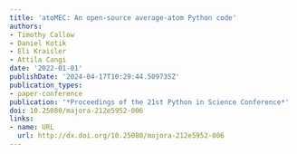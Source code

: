 ```yaml
---
title: 'atoMEC: An open-source average-atom Python code'
authors:
- Timothy Callow
- Daniel Kotik
- Eli Kraisler
- Attila Cangi
date: '2022-01-01'
publishDate: '2024-04-17T10:29:44.509735Z'
publication_types:
- paper-conference
publication: '*Proceedings of the 21st Python in Science Conference*'
doi: 10.25080/majora-212e5952-006
links:
- name: URL
  url: http://dx.doi.org/10.25080/majora-212e5952-006
---
```

